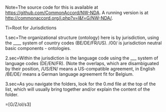 Note=The source code for this is available at https://github.com/CommonAccord/NW-NDA.  A running version is at http://commonaccord.org/i.php?v=l&f=G/NW-NDA/.

Ti=Root for Jurisdictions

1.sec=The organizational structure (ontology) here is by jurisdiction, using the ____ system of country codes (BE/DE/FR/US).  /00/ is jurisdiction neutral basic components - ontologies.

2.sec=Within the jurisdiction is the language code using the ___ system of language codes (DE/EN/FR). (Note the overlaps, which are disambiguated by their position, /US/EN/ means a US-compatible agreement, in English /BE/DE/ means a German language agreement fit for Belgium.

3.sec=As you navigate the folders, look for the 0.md file at the top of the list, which will usually bring together and/or explain the content of the folder.  

=[G/Z/ol/s3]